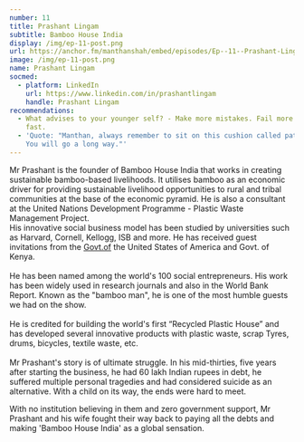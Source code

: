 ```yaml
---
number: 11
title: Prashant Lingam
subtitle: Bamboo House India
display: /img/ep-11-post.png
url: https://anchor.fm/manthanshah/embed/episodes/Ep--11--Prashant-Lingam-Bamboo-House-India-eljeag/a-a3im5nn
image: /img/ep-11-post.png
name: Prashant Lingam
socmed:
  - platform: LinkedIn
    url: https://www.linkedin.com/in/prashantlingam
    handle: Prashant Lingam
recommendations:
  - What advises to your younger self? - Make more mistakes. Fail more. Fail
    fast.
  - 'Quote: "Manthan, always remember to sit on this cushion called patience.
    You will go a long way."'
---
```

Mr Prashant is the founder of Bamboo House India that works in creating sustainable bamboo-based livelihoods. It utilises bamboo as an economic driver for providing sustainable livelihood opportunities to rural and tribal communities at the base of the economic pyramid. He is also a consultant at the United Nations Development Programme - Plastic Waste Management Project.\
His innovative social business model has been studied by universities such as Harvard, Cornell, Kellogg, ISB and more. He has received guest invitations from the [Govt.of](http://govt.of/) the United States of America and Govt. of Kenya.\
\
He has been named among the world's 100 social entrepreneurs. His work has been widely used in research journals and also in the World Bank Report. Known as the "bamboo man", he is one of the most humble guests we had on the show.\
\
He is credited for building the world's first “Recycled Plastic House” and has developed several innovative products with plastic waste, scrap Tyres, drums, bicycles, textile waste, etc.\
\
Mr Prashant's story is of ultimate struggle. In his mid-thirties, five years after starting the business, he had 60 lakh Indian rupees in debt, he suffered multiple personal tragedies and had considered suicide as an alternative. With a child on its way, the ends were hard to meet.

With no institution believing in them and zero government support, Mr Prashant and his wife fought their way back to paying all the debts and making 'Bamboo House India' as a global sensation.